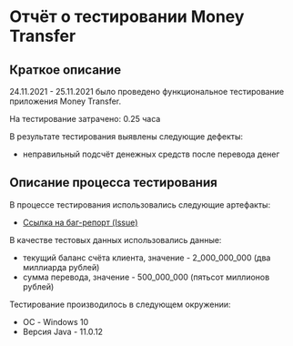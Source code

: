 # Отчёт о тестировании Money Transfer

## Краткое описание

24.11.2021 - 25.11.2021 было проведено функциональное тестирование приложения Money Transfer.

На тестирование затрачено: 0.25 часа

В результате тестирования выявлены следующие дефекты:
* неправильный подсчёт денежных средств после перевода денег

## Описание процесса тестирования

В процессе тестирования использовались следующие артефакты:
* [Ссылка на баг-репорт (Issue)](https://github.com/TinaCapricorn/MoneyTransfer/issues/1)

В качестве тестовых данных использовались данные:
* текущий баланс счёта клиента, значение - 2_000_000_000 (два миллиарда рублей)
* сумма перевода, значение - 500_000_000 (пятьсот миллионов рублей)

Тестирование производилось в следующем окружении:
* ОС - Windows 10
* Версия Java - 11.0.12